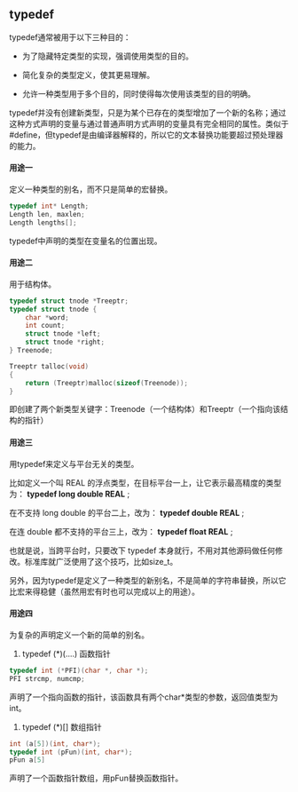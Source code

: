 ## typedef

typedef通常被用于以下三种目的：

- 为了隐藏特定类型的实现，强调使用类型的目的。

- 简化复杂的类型定义，使其更易理解。

- 允许一种类型用于多个目的，同时使得每次使用该类型的目的明确。

typedef并没有创建新类型，只是为某个已存在的类型增加了一个新的名称；通过这种方式声明的变量与通过普通声明方式声明的变量具有完全相同的属性。类似于#define，但typedef是由编译器解释的，所以它的文本替换功能要超过预处理器的能力。

#### 用途一

定义一种类型的别名，而不只是简单的宏替换。

```c
typedef int* Length;
Length len, maxlen;
Length lengths[];
```

typedef中声明的类型在变量名的位置出现。

#### 用途二 

用于结构体。

```c
typedef struct tnode *Treeptr;
typedef struct tnode {
	char *word;
	int count;
	struct tnode *left;
	struct tnode *right;
} Treenode;

Treeptr talloc(void)
{
	return (Treeptr)malloc(sizeof(Treenode));
}
```

即创建了两个新类型关键字：Treenode（一个结构体）和Treeptr（一个指向该结构的指针）

#### 用途三

用typedef来定义与平台无关的类型。

比如定义一个叫 REAL 的浮点类型，在目标平台一上，让它表示最高精度的类型为： **typedef long double REAL** ; 

在不支持 long double 的平台二上，改为： **typedef double REAL** ; 

在连 double 都不支持的平台三上，改为： **typedef float REAL** ; 

也就是说，当跨平台时，只要改下 typedef 本身就行，不用对其他源码做任何修改。标准库就广泛使用了这个技巧，比如size_t。

另外，因为typedef是定义了一种类型的新别名，不是简单的字符串替换，所以它比宏来得稳健（虽然用宏有时也可以完成以上的用途）。

#### 用途四

为复杂的声明定义一个新的简单的别名。

1. typedef  (*)(....) 函数指针 

```c
typedef int (*PFI)(char *, char *);
PFI strcmp, numcmp;
```

声明了一个指向函数的指针，该函数具有两个char*类型的参数，返回值类型为int。

1. typedef  (*)[] 数组指针

```c
int (a[5])(int, char*);
typedef int (pFun)(int, char*);
pFun a[5]
```

声明了一个函数指针数组，用pFun替换函数指针。
